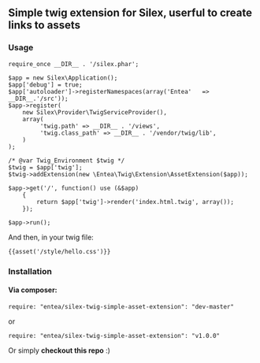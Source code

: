 ## Simple twig extension for Silex, userful to create links to assets

### Usage
```
require_once __DIR__ . '/silex.phar';

$app = new Silex\Application();
$app['debug'] = true;
$app['autoloader']->registerNamespaces(array('Entea'   => __DIR__.'/src'));
$app->register(
    new Silex\Provider\TwigServiceProvider(),
    array(
         'twig.path' => __DIR__ . '/views',
         'twig.class_path' => __DIR__ . '/vendor/twig/lib',
    )
);

/* @var Twig_Environment $twig */
$twig = $app['twig'];
$twig->addExtension(new \Entea\Twig\Extension\AssetExtension($app));

$app->get('/', function() use (&$app)
    {
        return $app['twig']->render('index.html.twig', array());
    });

$app->run();
```

And then, in your twig file:
```
{{asset('/style/hello.css')}}
```

### Installation

#### Via composer:
```
require: "entea/silex-twig-simple-asset-extension": "dev-master"
```
or 
```
require: "entea/silex-twig-simple-asset-extension": "v1.0.0"
```

Or simply **checkout this repo** :)